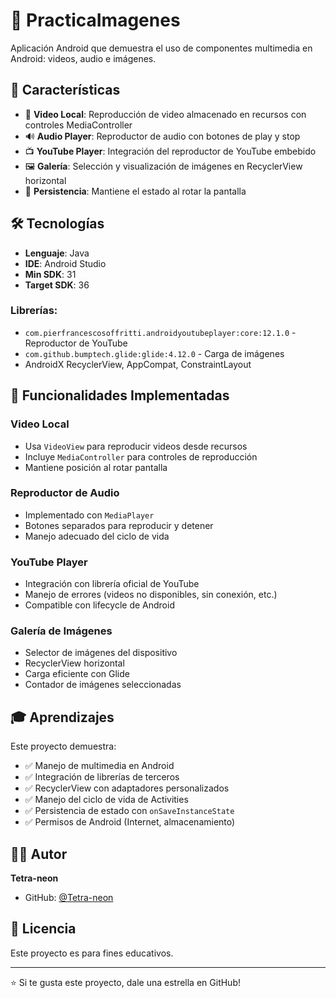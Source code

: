 # 📱 PracticaImagenes

Aplicación Android que demuestra el uso de componentes multimedia en Android: videos, audio e imágenes.

## 🎯 Características

- 🎥 **Video Local**: Reproducción de video almacenado en recursos con controles MediaController
- 🔊 **Audio Player**: Reproductor de audio con botones de play y stop
- 📺 **YouTube Player**: Integración del reproductor de YouTube embebido
- 🖼️ **Galería**: Selección y visualización de imágenes en RecyclerView horizontal
- 🔄 **Persistencia**: Mantiene el estado al rotar la pantalla

## 🛠️ Tecnologías

- **Lenguaje**: Java
- **IDE**: Android Studio
- **Min SDK**: 31
- **Target SDK**: 36

### Librerías:
- `com.pierfrancescosoffritti.androidyoutubeplayer:core:12.1.0` - Reproductor de YouTube
- `com.github.bumptech.glide:glide:4.12.0` - Carga de imágenes
- AndroidX RecyclerView, AppCompat, ConstraintLayout

## 🚀 Funcionalidades Implementadas

### Video Local
- Usa `VideoView` para reproducir videos desde recursos
- Incluye `MediaController` para controles de reproducción
- Mantiene posición al rotar pantalla

### Reproductor de Audio
- Implementado con `MediaPlayer`
- Botones separados para reproducir y detener
- Manejo adecuado del ciclo de vida

### YouTube Player
- Integración con librería oficial de YouTube
- Manejo de errores (videos no disponibles, sin conexión, etc.)
- Compatible con lifecycle de Android

### Galería de Imágenes
- Selector de imágenes del dispositivo
- RecyclerView horizontal
- Carga eficiente con Glide
- Contador de imágenes seleccionadas

## 🎓 Aprendizajes

Este proyecto demuestra:
- ✅ Manejo de multimedia en Android
- ✅ Integración de librerías de terceros
- ✅ RecyclerView con adaptadores personalizados
- ✅ Manejo del ciclo de vida de Activities
- ✅ Persistencia de estado con `onSaveInstanceState`
- ✅ Permisos de Android (Internet, almacenamiento)

## 👨‍💻 Autor

**Tetra-neon**
- GitHub: [@Tetra-neon](https://github.com/Tetra-neon)

## 📄 Licencia

Este proyecto es para fines educativos.

---

⭐ Si te gusta este proyecto, dale una estrella en GitHub!
